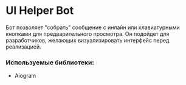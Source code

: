 # UI Helper Bot

Бот позволяет "собрать" сообщение с инлайн или клавиатурными кнопками для предварительного просмотра. Он подойдет для разработчиков, желающих визуализировать интерфейс перед реализацией.

### Используемые библиотеки:
- Aiogram
